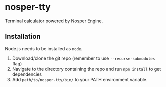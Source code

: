 # nosper-tty

Terminal calculator powered by Nosper Engine.

## Installation

Node.js needs to be installed as `node`.

1. Download/clone the git repo (remember to use `--recurse-submodules` flag)
2. Navigate to the directory containing the repo and run `npm install` to get dependencies
3. Add `path/to/nosper-tty/bin/` to your PATH environment variable.
